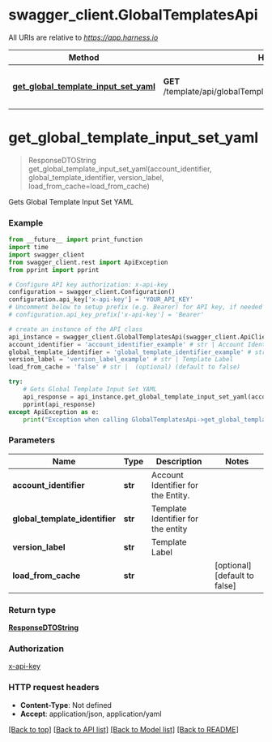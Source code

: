 # swagger_client.GlobalTemplatesApi

All URIs are relative to *https://app.harness.io*

Method | HTTP request | Description
------------- | ------------- | -------------
[**get_global_template_input_set_yaml**](GlobalTemplatesApi.md#get_global_template_input_set_yaml) | **GET** /template/api/globalTemplates/inputs/{globalTemplateIdentifier} | Gets Global Template Input Set YAML

# **get_global_template_input_set_yaml**
> ResponseDTOString get_global_template_input_set_yaml(account_identifier, global_template_identifier, version_label, load_from_cache=load_from_cache)

Gets Global Template Input Set YAML

### Example
```python
from __future__ import print_function
import time
import swagger_client
from swagger_client.rest import ApiException
from pprint import pprint

# Configure API key authorization: x-api-key
configuration = swagger_client.Configuration()
configuration.api_key['x-api-key'] = 'YOUR_API_KEY'
# Uncomment below to setup prefix (e.g. Bearer) for API key, if needed
# configuration.api_key_prefix['x-api-key'] = 'Bearer'

# create an instance of the API class
api_instance = swagger_client.GlobalTemplatesApi(swagger_client.ApiClient(configuration))
account_identifier = 'account_identifier_example' # str | Account Identifier for the Entity.
global_template_identifier = 'global_template_identifier_example' # str | Template Identifier for the entity
version_label = 'version_label_example' # str | Template Label
load_from_cache = 'false' # str |  (optional) (default to false)

try:
    # Gets Global Template Input Set YAML
    api_response = api_instance.get_global_template_input_set_yaml(account_identifier, global_template_identifier, version_label, load_from_cache=load_from_cache)
    pprint(api_response)
except ApiException as e:
    print("Exception when calling GlobalTemplatesApi->get_global_template_input_set_yaml: %s\n" % e)
```

### Parameters

Name | Type | Description  | Notes
------------- | ------------- | ------------- | -------------
 **account_identifier** | **str**| Account Identifier for the Entity. | 
 **global_template_identifier** | **str**| Template Identifier for the entity | 
 **version_label** | **str**| Template Label | 
 **load_from_cache** | **str**|  | [optional] [default to false]

### Return type

[**ResponseDTOString**](ResponseDTOString.md)

### Authorization

[x-api-key](../README.md#x-api-key)

### HTTP request headers

 - **Content-Type**: Not defined
 - **Accept**: application/json, application/yaml

[[Back to top]](#) [[Back to API list]](../README.md#documentation-for-api-endpoints) [[Back to Model list]](../README.md#documentation-for-models) [[Back to README]](../README.md)

